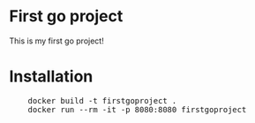 <h1>First go project</h1>
<p>This is my first go project!</p>

<h1>Installation</h1>
<pre>
    <span>docker build -t firstgoproject .</span>
    <span>docker run --rm -it -p 8080:8080 firstgoproject</span>
</pre>
